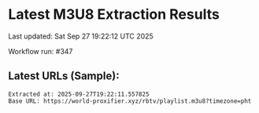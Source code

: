 # Latest M3U8 Extraction Results

Last updated: Sat Sep 27 19:22:12 UTC 2025

Workflow run: #347

## Latest URLs (Sample):
```
Extracted at: 2025-09-27T19:22:11.557825
Base URL: https://world-proxifier.xyz/rbtv/playlist.m3u8?timezone=pht

```
